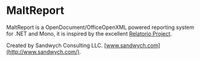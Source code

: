 MaltReport
==========

MaltReport is a OpenDocument/OfficeOpenXML powered reporting system for .NET and Mono, it is inspired by the excellent [Relatorio Project](http://relatorio.openhex.org/).

Created by Sandwych Consulting LLC. 
[www.sandwych.com](http://www.sandwych.com/).
